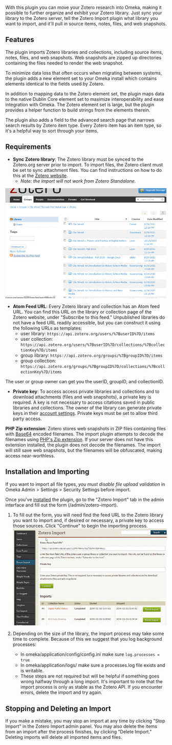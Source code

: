 With this plugin you can move your Zotero research into Omeka, making it possible to further organize and exhibit your Zotero library. Just sync your library to the Zotero server, tell the Zotero Import plugin what library you want to import, and it'll pull in source items, notes, files, and web snapshots.

Features
-------------------------------------------------------
The plugin imports Zotero libraries and collections, including source items, notes, files, and web snapshots. Web snapshots are zipped up directories containing the files needed to render the web snapshot.

To minimize data loss that often occurs when migrating between systems, the plugin adds a new element set to your Omeka install which contains elements identical to the fields used by Zotero.

In addition to mapping data to the Zotero element set, the plugin maps data to the native Dublin Core element set to maximize interoperability and ease integration with Omeka. The Zotero element set is large, but the plugin provides a helper function to build strings from the elements therein.

The plugin also adds a field to the advanced search page that narrows search results by Zotero item type. Every Zotero item has an item type, so it's a helpful way to sort through your items.

Requirements
---------------------------------------------------------------

-   **Sync Zotero library**: The Zotero library must be synced to the Zotero.org server prior to import. To import files, the Zotero client must be set to sync attachment files. You can find     instructions on how to do this at the [Zotero website](http://www.zotero.org/support/sync). 
    - *Note: the import will not work from Zotero Standalone.*

![Zotero library on the web](../doc_files/plugin_images/Zotero_library_feed.jpg)

-   **Atom Feed URL**: Every Zotero library and collection has an Atom feed URL. You can find this URL on the library or collection page of the Zotero website, under "Subscribe to this feed." Unpublished libraries do not have a feed URL readily accessible, but you can construct it using the following URLs as templates:
    -   user library: `https://api.zotero.org/users/%7BuserID%7D/items`
    -   user collection: `https://api.zotero.org/users/%7BuserID%7D/collections/%7BcollectionKey%7D/items`
    -   group library: `https://api.zotero.org/groups/%7BgroupID%7D/items`
    -   group collection: `https://api.zotero.org/groups/%7BgroupID%7D/collections/%7BcollectionKey%7D/items`

The user or group owner can get you the userID, groupID, and
collectionID.

-   **Private key**: To access access private libraries and collections and to download attachments (files and web snapshots), a private key is required. A key is not necessary to access citations saved in public libraries and collections. The owner of the library can generate private keys in their [account settings](https://www.zotero.org/settings/keys/new). Private keys must be set to allow third party access.

**PHP Zip extension**: Zotero stores web snapshots in ZIP files
containing files with [Base64](http://en.wikipedia.org/wiki/Base64) encoded filenames. The import plugin attempts to decode the filenames using [PHP's Zip extension](http://www.php.net/manual/en/book.zip.php). If your server does not have this extension installed, the plugin does not decode the filenames. The import will still save web snapshots, but the filenames will be obfuscated, making access near-worthless.

Installation and Importing
---------------------------------------------------------------
If you want to import all file types, *you must disable file upload validation* in Omeka Admin &gt; Settings &gt; Security Settings before import.

Once you've [installed](../Admin/Adding_and_Managing_Plugins.md) the plugin, go to the "Zotero Import" tab in the admin interface and fill out the form (/admin/zotero-import).

1. To fill out the form, you will need find the feed URL to the Zotero library you want to import and, if desired or necessary, a private key to access those sources. Click "Continue" to begin the importing process.
   ![Zotero import plugin fields](../doc_files/plugin_images/Zotero_dashboard.jpg)
1. Depending on the size of the library, the import process may take some time to complete. Because of this we suggest that you log background processes:

    - In omeka/application/config/config.ini make sure `log.processes = true`
    - In omeka/application/logs/ make sure a processes.log file exists and is writable. 
    - These steps are not required but will be helpful if something goes wrong halfway through a long import. It's important to note that the import process is only as stable as the Zotero API. If you encounter errors, delete the import and try again.

Stopping and Deleting an Import
----------------------------------------------------------------
If you make a mistake, you may stop an import at any time by clicking "Stop Import" in the Zotero Import admin panel. You may also delete the items from an import after the process finishes, by clicking "Delete Import." Deleting imports will delete all imported items and files.
